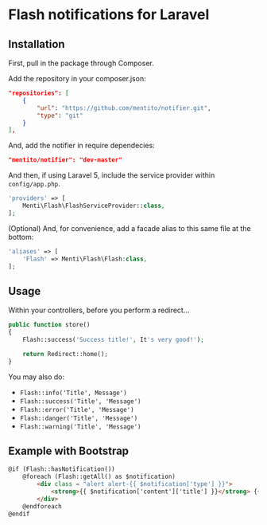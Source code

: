 # Flash notifications for Laravel

## Installation

First, pull in the package through Composer.

Add the repository in your composer.json:

```json
"repositories": [
    {
        "url": "https://github.com/mentito/notifier.git",
        "type": "git"
    }
],
```

And, add the notifier in require dependecies:

```json
"mentito/notifier": "dev-master"
```


And then, if using Laravel 5, include the service provider within `config/app.php`.

```php
'providers' => [
    Menti\Flash\FlashServiceProvider::class,
];
```

(Optional) And, for convenience, add a facade alias to this same file at the bottom:

```php
'aliases' => [
    'Flash' => Menti\Flash\Flash:class,
];
```

## Usage

Within your controllers, before you perform a redirect...

```php
public function store()
{
    Flash::success('Success title!', It's very good!');

    return Redirect::home();
}
```

You may also do:

- `Flash::info('Title', Message')`
- `Flash::success('Title', 'Message')`
- `Flash::error('Title', 'Message')`
- `Flash::danger('Title', 'Message')`
- `Flash::warning('Title', 'Message')`


## Example with Bootstrap

```html
@if (Flash::hasNotification())
    @foreach (Flash::getAll() as $notification)
        <div class = "alert alert-{{ $notification['type'] }}">
            <strong>{{ $notification['content']['title'] }}</strong> {{ $notification['content']['message'] }}
        </div>
    @endforeach
@endif
```
